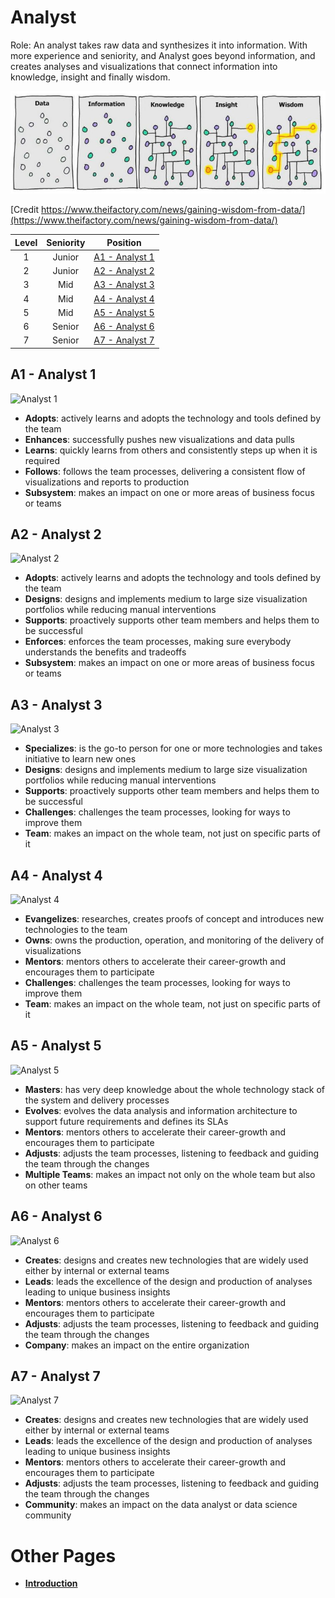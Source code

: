 # Analyst

Role: An analyst takes raw data and synthesizes it into information. With more experience and seniority, and Analyst goes beyond
information, and creates analyses and visualizations that connect information into knowledge, insight and finally wisdom.

![Data_to_Wisdom](/images/Data-Wisdom-768x250.jpg)

[Credit https://www.theifactory.com/news/gaining-wisdom-from-data/](https://www.theifactory.com/news/gaining-wisdom-from-data/)

| Level | Seniority | Position |
| :---: | :---: | :---: |
| 1 | Junior | [A1 - Analyst 1](#d1---analyst-1) |
| 2 | Junior | [A2 - Analyst 2](#d2---analyst-2) |
| 3 | Mid | [A3 - Analyst 3](#d3---analyst-3) |
| 4 | Mid | [A4 - Analyst 4](#d4---analyst-4) |
| 5 | Mid | [A5 - Analyst 5](#d5---analyst-5) |
| 6 | Senior | [A6 - Analyst 6](#d6---analyst-6) |
| 7 | Senior | [A7 - Analyst 7](#d7---analyst-7) |

## A1 - Analyst 1

![Analyst 1](/charts/developer-1.png)

* **Adopts**: actively learns and adopts the technology and tools defined by the team
* **Enhances**: successfully pushes new visualizations and data pulls
* **Learns**: quickly learns from others and consistently steps up when it is required
* **Follows**: follows the team processes, delivering a consistent flow of visualizations and reports to production
* **Subsystem**: makes an impact on one or more areas of business focus or teams

## A2 - Analyst 2

![Analyst 2](/charts/developer-2.png)

* **Adopts**: actively learns and adopts the technology and tools defined by the team
* **Designs**: designs and implements medium to large size visualization portfolios while reducing manual interventions
* **Supports**: proactively supports other team members and helps them to be successful
* **Enforces**: enforces the team processes, making sure everybody understands the benefits and tradeoffs
* **Subsystem**: makes an impact on one or more areas of business focus or teams

## A3 - Analyst 3

![Analyst 3](/charts/developer-3.png)

* **Specializes**: is the go-to person for one or more technologies and takes initiative to learn new ones
* **Designs**: designs and implements medium to large size visualization portfolios while reducing manual interventions
* **Supports**: proactively supports other team members and helps them to be successful
* **Challenges**: challenges the team processes, looking for ways to improve them
* **Team**: makes an impact on the whole team, not just on specific parts of it

## A4 - Analyst 4

![Analyst 4](/charts/developer-4.png)

* **Evangelizes**: researches, creates proofs of concept and introduces new technologies to the team
* **Owns**: owns the production, operation, and monitoring of the delivery of visualizations
* **Mentors**: mentors others to accelerate their career-growth and encourages them to participate
* **Challenges**: challenges the team processes, looking for ways to improve them
* **Team**: makes an impact on the whole team, not just on specific parts of it

## A5 - Analyst 5

![Analyst 5](/charts/developer-5.png)

* **Masters**: has very deep knowledge about the whole technology stack of the system and delivery processes
* **Evolves**: evolves the data analysis and information architecture to support future requirements and defines its SLAs
* **Mentors**: mentors others to accelerate their career-growth and encourages them to participate
* **Adjusts**: adjusts the team processes, listening to feedback and guiding the team through the changes
* **Multiple Teams**: makes an impact not only on the whole team but also on other teams

## A6 - Analyst 6

![Analyst 6](/charts/developer-6.png)

* **Creates**: designs and creates new technologies that are widely used either by internal or external teams
* **Leads**: leads the excellence of the design and production of analyses leading to unique business insights
* **Mentors**: mentors others to accelerate their career-growth and encourages them to participate
* **Adjusts**: adjusts the team processes, listening to feedback and guiding the team through the changes
* **Company**: makes an impact on the entire organization

## A7 - Analyst 7

![Analyst 7](/charts/developer-7.png)

* **Creates**: designs and creates new technologies that are widely used either by internal or external teams
* **Leads**: leads the excellence of the design and production of analyses leading to unique business insights
* **Mentors**: mentors others to accelerate their career-growth and encourages them to participate
* **Adjusts**: adjusts the team processes, listening to feedback and guiding the team through the changes
* **Community**: makes an impact on the data analyst or data science community

# Other Pages

* [**Introduction**](README.md)